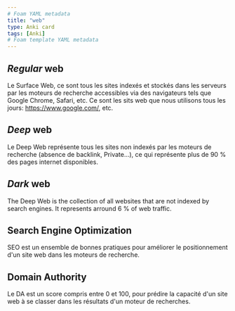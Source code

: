 ```yaml
---
# Foam YAML metadata
title: "web"
type: Anki card
tags: [Anki]
# Foam template YAML metadata
---
```


## _Regular_ web

<!-- notecardId: 1702241912707 -->

Le Surface Web, ce sont tous les sites indexés et stockés dans les serveurs par
les moteurs de recherche accessibles via des navigateurs tels que Google Chrome,
Safari, etc. Ce sont les sits web que nous utilisons tous les jours:
https://www.google.com/, etc.

## _Deep_ web

<!-- notecardId: 1702241912711 -->

Le Deep Web représente tous les sites non indexés par les moteurs de recherche
(absence de backlink, Private…), ce qui représente plus de 90 % des pages
internet disponibles.

## _Dark_ web

<!-- notecardId: 1702241912715 -->

The Deep Web is the collection of all websites that are not indexed by search
engines. It represents arround 6 % of web traffic.

## Search Engine Optimization

<!-- notecardId: 1702241912717 -->

SEO est un ensemble de bonnes pratiques pour améliorer le positionnement d'un
site web dans les moteurs de recherche.

## Domain Authority

<!-- notecardId: 1702241912720 -->

Le DA est un score compris entre 0 et 100, pour prédire la capacité d'un site
web à se classer dans les résultats d'un moteur de recherches.
